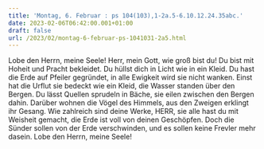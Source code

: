 ```yaml
---
title: 'Montag, 6. Februar : ps 104(103),1-2a.5-6.10.12.24.35abc.'
date: 2023-02-06T06:42:00.001+01:00
draft: false
url: /2023/02/montag-6-februar-ps-1041031-2a5.html
---
```


Lobe den Herrn, meine Seele! Herr, mein Gott, wie groß bist du! Du bist mit Hoheit und Pracht bekleidet. Du hüllst dich in Licht wie in ein Kleid. Du hast die Erde auf Pfeiler gegründet, in alle Ewigkeit wird sie nicht wanken. Einst hat die Urflut sie bedeckt wie ein Kleid, die Wasser standen über den Bergen. Du lässt Quellen sprudeln in Bäche, sie eilen zwischen den Bergen dahin. Darüber wohnen die Vögel des Himmels, aus den Zweigen erklingt ihr Gesang. Wie zahlreich sind deine Werke, HERR, sie alle hast du mit Weisheit gemacht, die Erde ist voll von deinen Geschöpfen. Doch die Sünder sollen von der Erde verschwinden, und es sollen keine Frevler mehr dasein. Lobe den Herrn, meine Seele!